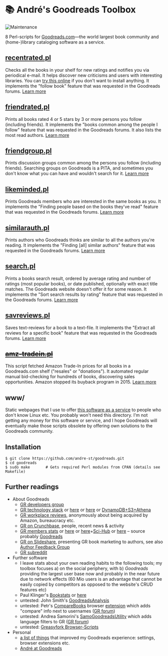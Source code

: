 # :books: André's Goodreads Toolbox

![Maintenance](https://img.shields.io/maintenance/yes/2019.svg)

8 Perl-scripts for [Goodreads.com](http://www.goodreads.com/)—the world largest book community 
and (home-)library cataloging software as a service.


## [recentrated.pl](recentrated.md)

Checks all the books in your shelf for new ratings and notifies you
via periodical e-mail. It helps discover new criticisms and users with interesting 
libraries. You can [try this online](https://andre-st.github.io/goodreads/) if you 
don't want to install anything.
It implements the "follow book" feature that was requested in the Goodreads forums. 
[Learn more](recentrated.md)


## [friendrated.pl](friendrated.md)

Prints all books rated 4 or 5 stars by 3 or more persons you follow (including friends). 
It implements the "books common among the people I follow" feature that was requested 
in the Goodreads forums. It also lists the most read authors.
[Learn more](friendrated.md)


## [friendgroup.pl](friendgroup.md)

Prints discussion groups common among the persons you follow (including friends).
Searching groups on Goodreads is a PITA, and sometimes you don't know what you can have 
and wouldn't search for it. [Learn more](friendgroup.md)


## [likeminded.pl](likeminded.md)

Prints Goodreads members who are interested in the same books as you.
It implements the "Finding people based on the books they've read"
feature that was requested in the Goodreads forums.
[Learn more](likeminded.md)


## [similarauth.pl](similarauth.md)

Prints authors who Goodreads thinks are similar to all the authors you're reading.
It implements the "Finding [all] similar authors" feature that was requested in the 
Goodreads forums.
[Learn more](similarauth.md)


## [search.pl](search.md)

Prints a books search result, ordered by average rating and number of ratings 
(most popular books), or date published, optionally with exact title matches. 
The Goodreads website doesn't offer it for some reason.
It implements the "Sort search results by rating" feature that was requested 
in the Goodreads forums.
[Learn more](search.md)


## [savreviews.pl](savreviews.md)

Saves text-reviews for a book to a text-file. It implements the "Extract all 
reviews for a specific book" feature that was requested in the Goodreads forums.
[Learn more](savreviews.md)


## ~~[amz-tradein.pl](amz-tradein.md)~~

This script fetched Amazon Trade-In prices for all books in a Goodreads.com
shelf ("resales" or "donations"). It automated regular manual bid-checking for 
hundreds of books, discovering sales opportunities. Amazon stopped its buyback 
program in 2015.
[Learn more](amz-tradein.md)


## www/

Static webpages that I use to offer [this software as a service](https://andre-st.github.io/goodreads/) 
to people who don't know Linux etc. 
You probably won't need this directory.
I'm not getting any money for this software or service, 
and I hope Goodreads will eventually make those scripts obsolete
by offering own solutions to the Goodreads community.


## Installation

```console
$ git clone https://github.com/andre-st/goodreads.git
$ cd goodreads
$ sudo make       # Gets required Perl modules from CPAN (details see Makefile)
```


## Further readings

- About Goodreads
  - [GR developers group](https://www.goodreads.com/group/show/8095-goodreads-developers)
  - [GR technology stack](https://www.goodreads.com/jobs?id=597248#openPositions) or [here](https://www.glasswaves.co/selected_projects.txt) or [here](https://builtwith.com/goodreads.com) or [DynamoDB+S3+Athena](https://aws.amazon.com/blogs/big-data/how-goodreads-offloads-amazon-dynamodb-tables-to-amazon-s3-and-queries-them-using-amazon-athena/)
  - [GR workplace reviews](https://www.glassdoor.com/Reviews/Goodreads-Reviews-E684833.htm), anonymously about being acquired by Amazon, bureaucracy etc.
  - [GR on Crunchbase](https://www.crunchbase.com/organization/goodreads), people, recent news & activity 
  - [GR members stats](https://www.statista.com/search/?q=goodreads&qKat=search) or [here](https://qz.com/1106341/most-women-reading-self-help-books-are-getting-advice-from-men/) or [here](https://onlinelibrary.wiley.com/doi/abs/10.1002/asi.23733)+[Sci-Hub](https://twitter.com/scihub_love) or [here](https://book.pressbooks.com/chapter/goodreads-otis-chandler) – source probably [Goodreads](https://www.goodreads.com/about/us)
  - [GR on Slideshare](https://www.slideshare.net/GoodreadsPresentations/presentations), presenting GR book marketing to authors, see also [Author Feedback Group](https://www.goodreads.com/group/show/31471) 
  - [GR subreddit](https://www.reddit.com/r/goodreads/)
- Further software 
  - I leave stats about your own reading habits to the following tools; my toolbox focuses a) on the social periphery, with b) _Goodreads_ providing the largest user base now and probably in the near future due to network effects (60 Mio users is an advantage that cannot be easily copied by competitors as opposed to the website's CRUD features etc)
  - Paul Klinger's [Bookstats](https://github.com/PaulKlinger/Bookstats) or [here](https://almoturg.com/bookstats/)
  - untested: John Smith's [GoodreadsAnalysis](https://github.com/JohnSmithDev/GoodreadsAnalysis/blob/master/REPORTS.md)
  - untested: Petr's [CompareBooks](https://github.com/vatioz/GoodreadsUserCompare) browser [extension](https://chrome.google.com/webstore/detail/goodreads-compare-books/jcbnjaifalpejkcgfbpjbcmkfdildgpi) which adds "compare" info next to usernames ([GR forum](https://www.goodreads.com/topic/show/1259264?comment=182399130#comment_182399130))
  - untested: Andrea Samorini's [SamoGoodreadsUtility](https://github.com/asamorini/goodreads.utility) which adds language filters to GR ([GR forum](https://www.goodreads.com/topic/show/19375556?comment=188383878#comment_188383878))
  - untested: [Greasyfork Browser-Scripts](https://greasyfork.org/en/scripts/by-site/goodreads.com)
- Personal
  - [a list of things](GOODTIPS.md) that improved my Goodreads experience: settings, browser extensions etc.
  - [André at Goodreads](https://www.goodreads.com/user/show/18418712-andr)
